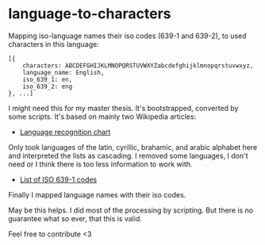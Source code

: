 # language-to-characters
Mapping iso-language names their iso codes (639-1 and 639-2), to used characters in this language:

```
[{
    characters: ABCDEFGHIJKLMNOPQRSTUVWXYZabcdefghijklmnopqrstuvwxyz, 
    language_name: English, 
    iso_639_1: en, 
    iso_639_2: eng
}, ...]
```

I might need this for my master thesis. It's bootstrapped, converted by some scripts. It's based on mainly two Wikipedia articles:
 - [Language recognition chart](https://en.wikipedia.org/wiki/Wikipedia:Language_recognition_chart)

Only took languages of the latin, cyrillic, brahamic, and arabic alphabet here and interpreted the lists as cascading. I removed some languages, I don't need or I think there is too less information to work with.

 - [List of ISO 639-1 codes](https://en.wikipedia.org/wiki/List_of_ISO_639-1_codes)

Finally I mapped language names with their iso codes.

May be this helps. I did most of the processing by scripting. But there is no guarantee what so ever, that this is valid.

Feel free to contribute <3
